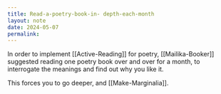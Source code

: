 ```yaml
---
title: Read-a-poetry-book-in- depth-each-month
layout: note
date: 2024-05-07
permalink:
---
```


In order to implement [[Active-Reading]] for poetry, [[Mailika-Booker]] suggested reading one poetry book over and over for a month, to interrogate the meanings and find out why you like it.

This forces you to go deeper, and [[Make-Marginalia]].

